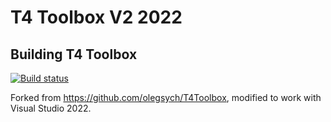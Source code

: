 # T4 Toolbox V2 2022

## Building T4 Toolbox 
[![Build status](https://ci.appveyor.com/api/projects/status/oo0a0co349d1m32w/branch/master?svg=true)](https://ci.appveyor.com/project/c-wilkinson/t4toolbox/branch/master)

Forked from https://github.com/olegsych/T4Toolbox, modified to work with Visual Studio 2022.